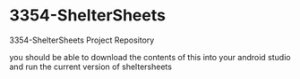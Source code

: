 # 3354-ShelterSheets
3354-ShelterSheets Project Repository


you should be able to download the contents of this into your android studio and run the current version of sheltersheets
